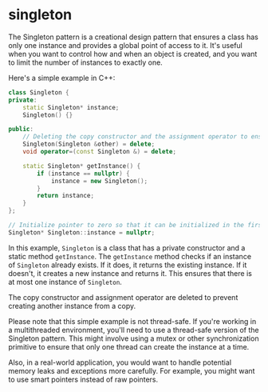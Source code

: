 # singleton

The Singleton pattern is a creational design pattern that ensures a class has only one instance and provides a global point of access to it. It's useful when you want to control how and when an object is created, and you want to limit the number of instances to exactly one.

Here's a simple example in C++:

```cpp
class Singleton {
private:
    static Singleton* instance;
    Singleton() {}

public:
    // Deleting the copy constructor and the assignment operator to ensure no copies can be made.
    Singleton(Singleton &other) = delete;
    void operator=(const Singleton &) = delete;

    static Singleton* getInstance() {
        if (instance == nullptr) {
            instance = new Singleton();
        }
        return instance;
    }
};

// Initialize pointer to zero so that it can be initialized in the first call to getInstance
Singleton* Singleton::instance = nullptr;
```

In this example, `Singleton` is a class that has a private constructor and a static method `getInstance`. The `getInstance` method checks if an instance of `Singleton` already exists. If it does, it returns the existing instance. If it doesn't, it creates a new instance and returns it. This ensures that there is at most one instance of `Singleton`.

The copy constructor and assignment operator are deleted to prevent creating another instance from a copy.

Please note that this simple example is not thread-safe. If you're working in a multithreaded environment, you'll need to use a thread-safe version of the Singleton pattern. This might involve using a mutex or other synchronization primitive to ensure that only one thread can create the instance at a time.

Also, in a real-world application, you would want to handle potential memory leaks and exceptions more carefully. For example, you might want to use smart pointers instead of raw pointers.